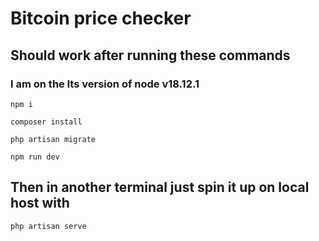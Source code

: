 # Bitcoin price checker
## Should work after running these commands

### I am on the lts version of node v18.12.1

```npm i```

```composer install```

```php artisan migrate```

```npm run dev```

## Then in another terminal just spin it up on local host with

```php artisan serve```
